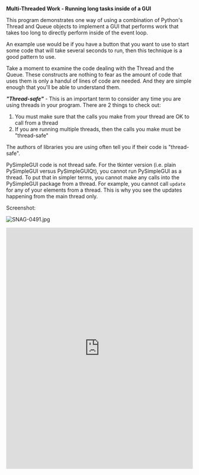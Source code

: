 **Multi-Threaded Work - Running long tasks inside of a GUI**

This program demonstrates one way of using a combination of Python's Thread
and Queue objects to implement a GUI that performs work that takes too long
to directly perform inside of the event loop.

An example use would be if you have a button that you want to use to start
some code that will take several seconds to run, then this technique is a
good pattern to use.

Take a moment to examine the code dealing with the Thread and the Queue.  These
constructs are nothing to fear as the amount of code that uses them is only a 
handul of lines of code are needed.  And they are simple enough that you'll
be able to understand them.

***"Thread-safe"*** - This is an important term to consider any time you are using threads in your program.  There are 2 things to check out:
1. You must make sure that the calls you make from your thread are OK to call from a thread
2. If you are running multiple threads, then the calls you make must be "thread-safe"

The authors of libraries you are using often tell you if their code is "thread-safe".  

PySimpleGUI code is not thread safe.  For the tkinter version (i.e. plain PySimpleGUI versus PySimpleGUIQt), you cannot run PySimpleGUI as a thread.  To put that in simpler terms, you cannot make any calls into the PySimpleGUI package from a thread.  For example, you cannot call `update` for any of your elements from a thread.  This is why you see the updates happening from the main thread only.

Screenshot:

![SNAG-0491.jpg](/api/files/5da0877e2299175412c57964/snag-0491.jpeg "SNAG-0491.jpg")


<iframe src='https://trinket.io/embed/pygame/8f2aeea67b?start=result' width='100%' height='650' frameborder='0' marginwidth='0' marginheight='0' allowfullscreen></iframe>
